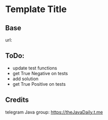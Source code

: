 # Template Title
## Base
url: <path to the challenge>

## ToDo:
* update test functions
* get True Negative on tests
* add solution
* get True Positive on tests

## Credits
telegram Java group: https://theJavaDaily.t.me
